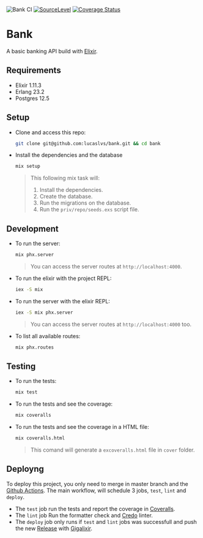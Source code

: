 ![Bank CI](https://github.com/lucaslvs/bank/workflows/Bank%20CI/badge.svg) [![SourceLevel](https://app.sourcelevel.io/github/lucaslvs/-/bank.svg)](https://app.sourcelevel.io/github/lucaslvs/-/bank) [![Coverage Status](https://coveralls.io/repos/github/lucaslvs/bank/badge.svg?branch=master)](https://coveralls.io/github/lucaslvs/bank?branch=master)

# Bank

A basic banking API build with [Elixir](http://elixir-lang.org).

## Requirements

- Elixir 1.11.3
- Erlang 23.2
- Postgres 12.5

## Setup

- Clone and access this repo:

    ```sh
    git clone git@github.com:lucaslvs/bank.git && cd bank
    ```

- Install the dependencies and the database

    ```sh
    mix setup
    ```

  > This following mix task will:
  >
  > 1. Install the dependencies.
  > 2. Create the database.
  > 3. Run the migrations on the database.
  > 4. Run the `priv/repo/seeds.exs` script file.

## Development

- To run the server:

    ```sh
    mix phx.server
    ```

  > You can access the server routes at `http://localhost:4000`.

- To run the elixir with the project REPL:

    ```sh
    iex -S mix
    ```

- To run the server with the elixir REPL:

    ```sh
    iex -S mix phx.server
    ```

  > You can access the server routes at `http://localhost:4000` too.

- To list all available routes:

    ```sh
    mix phx.routes
    ```

## Testing

- To run the tests:

    ```sh
    mix test
    ```

- To run the tests and see the coverage:

    ```sh
    mix coveralls
    ```

- To run the tests and see the coverage in a HTML file:

    ```sh
    mix coveralls.html
    ```

  > This comand will generate a `excoveralls.html` file in `cover` folder.

## Deployng

To deploy this project, you only need to merge in master branch and the [Github Actions](https://github.com/features/actions).
The main workflow, will schedule 3 jobs, `test`, `lint` and `deploy`.

- The `test` job run the tests and report the coverage in [Coveralls](https://coveralls.io/github/lucaslvs/bank).
- The `lint` job Run the formatter check and [Credo](https://github.com/rrrene/credo) linter.
- The `deploy` job only runs if `test` and `lint` jobs was successfull and push the new [Release](https://hexdocs.pm/mix/Mix.Tasks.Release.html) with [Gigalixir](https://www.gigalixir.com/).
